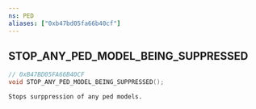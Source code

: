 ```yaml
---
ns: PED
aliases: ["0xb47bd05fa66b40cf"]
---
```

## STOP_ANY_PED_MODEL_BEING_SUPPRESSED

```c
// 0xB47BD05FA66B40CF
void STOP_ANY_PED_MODEL_BEING_SUPPRESSED();
```

```
Stops surppression of any ped models.
```

